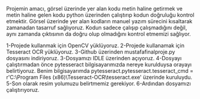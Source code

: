 Projemin amacı, görsel üzerinde yer alan kodu metin haline getirmek ve metin haline gelen kodu python üzerinden çalıştırıp kodun doğruluğu kontrol etmektir. Görsel üzerinde yer alan kodların manuel yazım sürecini kısaltarak zamanadan tasarruf sağlıyoruz. Kodun sadece çalışıp çalışmadığını değil, aynı zamanda çıktısının da doğru olup olmadığını kontrol etmemizi sağlıyor.

 
 
 
 1-Projede kullanmak için OpenCV yüklüyoruz.
 2-Projede kullanamak için Tesseract OCR yüklüyoruz.
 3-Github üzerinden mustafafinalproje.py dosyasını indiriyoruz.
 3-Dosyamızı IDLE üzerinden açıyoruz.
 4-Dosyayı çalıştırmadan önce pytesseract bilgisayarımızda nereye kurulduysa orayayı belirtiyoruz. Benim bilgisayarımda pytesseract.pytesseract.tesseract_cmd = r'C:\Program Files (x86)\Tesseract-OCR\tesseract.exe' üzerinde kuruluydu.
 5-Son olarak resim yolumuzu belirtmemiz gerekiyor.
 6-Ardından dosyamızı çalıştırıyoruz.
